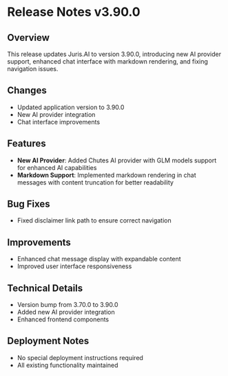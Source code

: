 # Release Notes v3.90.0

## Overview

This release updates Juris.AI to version 3.90.0, introducing new AI provider support, enhanced chat interface with markdown rendering, and fixing navigation issues.

## Changes

- Updated application version to 3.90.0
- New AI provider integration
- Chat interface improvements

## Features

- **New AI Provider**: Added Chutes AI provider with GLM models support for enhanced AI capabilities
- **Markdown Support**: Implemented markdown rendering in chat messages with content truncation for better readability

## Bug Fixes

- Fixed disclaimer link path to ensure correct navigation

## Improvements

- Enhanced chat message display with expandable content
- Improved user interface responsiveness

## Technical Details

- Version bump from 3.70.0 to 3.90.0
- Added new AI provider integration
- Enhanced frontend components

## Deployment Notes

- No special deployment instructions required
- All existing functionality maintained
